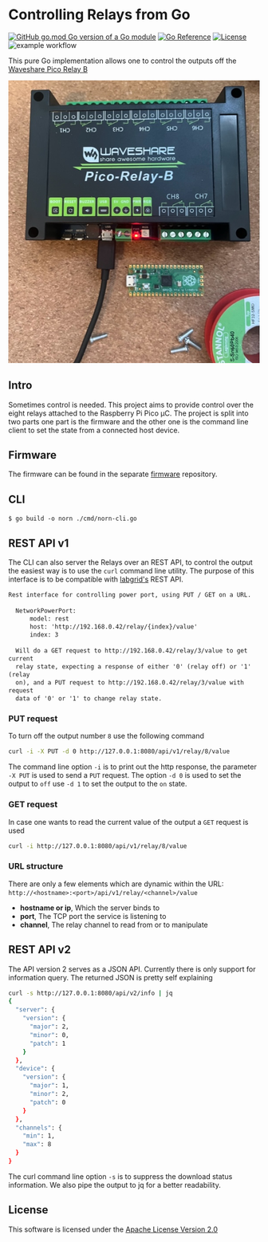 # Controlling Relays from Go



[![GitHub go.mod Go version of a Go module](https://img.shields.io/github/go-mod/go-version/nornforge/norn.svg)](https://github.com/nornforge/norn)
[![Go Reference](https://pkg.go.dev/badge/github.com/nornforge/norn.svg)](https://pkg.go.dev/github.com/nornforge/norn)
[![License](https://img.shields.io/badge/License-Apache_2.0-blue.svg)](https://opensource.org/licenses/Apache-2.0)
![example workflow](https://github.com/nornforge/norn/actions/workflows/go.yml/badge.svg)

This pure Go implementation allows one to control the outputs off the [Waveshare Pico Relay B](https://www.waveshare.com/wiki/Pico-Relay-B)

![Waveshare Pico Relay B](doc/assets/waveshare-pico-relay-b.jpg)

## Intro

Sometimes control is needed. This project aims to provide control over the eight relays attached to the Raspberry Pi Pico µC. The project is split into two parts one part is the firmware and the other one is the command line client to set the state from a connected host device.


## Firmware

The firmware can be found in the separate [firmware](https://github.com/nornforge/firmware) repository.

## CLI

```
$ go build -o norn ./cmd/norn-cli.go
```

## REST API v1

The CLI can also server the Relays over an REST API, to control the output the easiest way is to use the `curl` command line utility. The purpose of this interface is to be compatible with [labgrid's](https://github.com/labgrid-project/labgrid/blob/master/labgrid/driver/power/rest.py) REST API.

```
Rest interface for controlling power port, using PUT / GET on a URL.

  NetworkPowerPort:
      model: rest
      host: 'http://192.168.0.42/relay/{index}/value'
      index: 3

  Will do a GET request to http://192.168.0.42/relay/3/value to get current
  relay state, expecting a response of either '0' (relay off) or '1' (relay
  on), and a PUT request to http://192.168.0.42/relay/3/value with request
  data of '0' or '1' to change relay state.
```

### PUT request

To turn off the output number `8` use the following command

```sh
curl -i -X PUT -d 0 http://127.0.0.1:8080/api/v1/relay/8/value
```

The command line option `-i` is to print out the http response, the parameter `-X PUT` is used to send a `PUT` request. The option `-d 0` is used to set the output to `off` use `-d 1` to set the output to the `on` state.

### GET request

In case one wants to read the current value of the output a `GET` request is used

```sh
curl -i http://127.0.0.1:8080/api/v1/relay/8/value
```

### URL structure

There are only a few elements which are dynamic within the URL: `http://<hostname>:<port>/api/v1/relay/<channel>/value`

- **hostname or ip**, Which the server binds to
- **port**, The TCP port the service is listening to
- **channel**, The relay channel to read from or to manipulate

## REST API v2

The API version 2 serves as a JSON API. Currently there is only support for information query. The returned JSON is pretty self explaining

```sh
curl -s http://127.0.0.1:8080/api/v2/info | jq
{
  "server": {
    "version": {
      "major": 2,
      "minor": 0,
      "patch": 1
    }
  },
  "device": {
    "version": {
      "major": 1,
      "minor": 2,
      "patch": 0
    }
  },
  "channels": {
    "min": 1,
    "max": 8
  }
}
```
The curl command line option `-s` is to suppress the download status information. We also pipe the output to jq for a better readability.


## License

This software is licensed under the [Apache License Version 2.0](LICENSE)